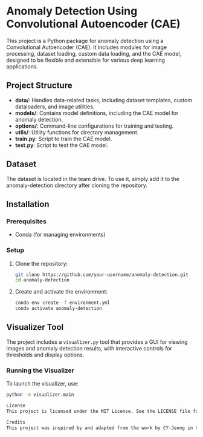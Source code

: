 # Anomaly Detection Using Convolutional Autoencoder (CAE)

This project is a Python package for anomaly detection using a Convolutional Autoencoder (CAE). It includes modules for image processing, dataset loading, custom data loading, and the CAE model, designed to be flexible and extensible for various deep learning applications.

## Project Structure

- **data/**: Handles data-related tasks, including dataset templates, custom dataloaders, and image utilities.
- **models/**: Contains model definitions, including the CAE model for anomaly detection.
- **options/**: Command-line configurations for training and testing.
- **utils/**: Utility functions for directory management.
- **train.py**: Script to train the CAE model.
- **test.py**: Script to test the CAE model.

## Dataset

The dataset is located in the team drive. To use it, simply add it to the anomaly-detection directory after cloning the repository.

## Installation

### Prerequisites

- Conda (for managing environments)

### Setup

1. Clone the repository:
    ```bash
    git clone https://github.com/your-username/anomaly-detection.git
    cd anomaly-detection
    ```

2. Create and activate the environment:
    ```bash
    conda env create -f environment.yml
    conda activate anomaly-detection
    ```

## Visualizer Tool

The project includes a `visualizer.py` tool that provides a GUI for viewing images and anomaly detection results, with interactive controls for thresholds and display options.

### Running the Visualizer

To launch the visualizer, use:
```bash
python -m visualizer.main

License
This project is licensed under the MIT License. See the LICENSE file for details.

Credits
This project was inspired by and adapted from the work by CY-Jeong in their anomaly-detection-mvtec repository. 